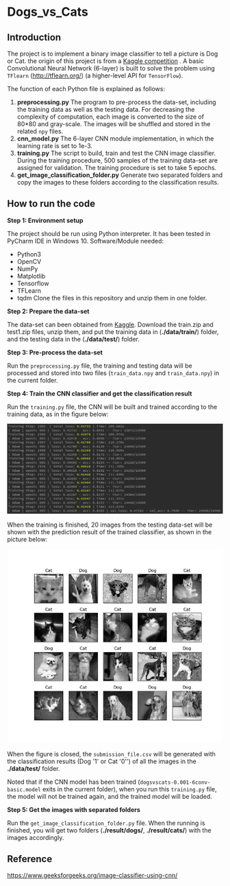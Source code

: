 # Dogs_vs_Cats

## Introduction
The project is to implement a binary image classifier to tell a picture is Dog or Cat.
the origin of this project is from a [Kaggle competition](https://www.kaggle.com/c/dogs-vs-cats) .
A basic Convolutional Neural Network (6-layer) is built to solve the problem using `TFlearn` (http://tflearn.org/) (a higher-level API for `TensorFlow`).

The function of each Python file is explained as follows:
1. **preprocessing.py** The program to pre-process the data-set, including the training data as well as the testing data. For decreasing the complexity of computation, each image is converted to the size of 80*80 and gray-scale. The images will be shuffled and stored in the related `npy` files. 
2. **cnn_model.py** The 6-layer CNN module implementation, in which the learning rate is set to 1e-3.
3. **training.py** The script to build, train and test the CNN image classifier. During the training procedure, 500 samples of the training data-set are assigned for validation. The training procedure is set to take 5 epochs.
4. **get_image_classification_folder.py** Generate two separated folders and copy the images to these folders according to the classification results.

## How to run the code
**Step 1: Environment setup**

The project should be run using Python interpreter. It has been tested in PyCharm IDE in Windows 10. 
Software/Module needed:
  * Python3
  * OpenCV
  * NumPy
  * Matplotlib
  * Tensorflow
  * TFLearn   
  * tqdm
 Clone the files in this repository and unzip them in one folder.
    
**Step 2: Prepare the data-set**

The data-set can been obtained from [Kaggle](https://www.kaggle.com/c/dogs-vs-cats/data). 
Download the train.zip and test1.zip files, unzip them, and put the training data in (**./data/train/**) folder, and the testing data in the (**./data/test/**) folder.

**Step 3: Pre-process the data-set**

Run the `preprocessing.py` file, the training and testing data will be processed and stored into two files (`train_data.npy` and `train_data.npy`) in the current folder. 

**Step 4: Train the CNN classifier and get the classification result**

Run the `training.py` file, the CNN will be built and trained according to the training data, as in the figure below:

![](output/training_process.jpg)

When the training is finished, 20 images from the testing data-set will be shown with the prediction result of the trained classifier, as shown in the picture below:

![](output/20_result_samples.jpeg)

When the figure is closed, the `submission_file.csv` will be generated with the classification results (Dog '1' or Cat '0'') of all the images in the **./data/test/** folder.

Noted that if the CNN model has been trained (`dogsvscats-0.001-6conv-basic.model` exits in the current folder), when you run this `training.py` file, the model will not be trained again, and the trained model will be loaded.

**Step 5: Get the images with separated folders**

Run the `get_image_classification_folder.py` file. When the running is finished, you will get two folders (**./result/dogs/**, **./result/cats/**) with the images accordingly.

## Reference
https://www.geeksforgeeks.org/image-classifier-using-cnn/
